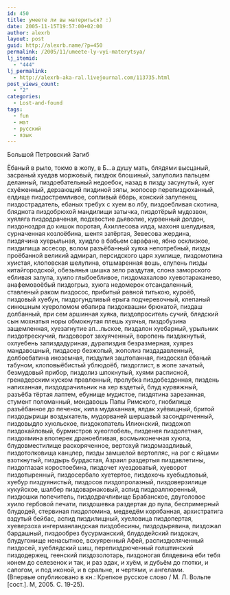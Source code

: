 ```yaml
---
id: 450
title: умеете ли вы материться? :)
date: 2005-11-15T19:57:00+02:00
author: alexrb
layout: post
guid: http://alexrb.name/?p=450
permalink: /2005/11/umeete-ly-vyi-materytsya/
lj_itemid:
  - "444"
lj_permalink:
  - http://alexrb-aka-ral.livejournal.com/113735.html
post_views_count:
  - "2"
categories:
  - Lost-and-found
tags:
  - fun
  - мат
  - русский
  - язык
---
```

<!--more прочитать богатство русской речи (девушки и впечатлительные особы - на свой страх и риск)-->Большой Петровский Загиб

Ёбаный в рыло, токмо в жопу, в Б&#8230;а душу мать, блядями высцаный, засраный хуедав моржовый, пиздюк блошиный, залуполиз пальцем деланный, пиздоебательный недоебок, назад в пизду засунутый, хуег схуёженный, дерзающий пиздиной зяпы, жопосер перепиздюханный, елдище пиздостремливое, сопливый ёбарь, конский залупенец, пиздострадатель, ебаных требух с хуем во лбу, пиздоебливая скотина, бляднота пиздобрюхой мандилищи затычка, пиздотёрый мудозвон, хуяляга пиздодраченая, подхвостие дьяволие, курвенный долдон, пиздоноздря до кишок поротая, Ахиллесова илда, махоня шелудивая, сурначенная козлоёбина, шентя затёртая, Зевесова жердина, пиздячина хуерыльная, хуидло в бабьем сарафане, ябно осклизкое, пиздилища ассесор, волом разъёбанный хуяха непотребный, пизды проёбанной великий адмирал, персидского царя хуилище, пиздомотина хуистая, клоповская шелупина, отшмаренная вошь, елупень пизды китайгородской, обезьянья шишка зело раздутая, слона заморского ебливая залупа, хуило глыбоебливое, пиздомахалово хуевотараканево, анафемовоёбый пиздогрыз, хуюга недомерок отсандаленный, ставленый раком пиздосос, прибитый равной титькою, куроёб, пиздовый хуебун, пиздогундливый ерыга подчеревочный, клепаный синюшным хуероломом ебапира пиздоквашни брюхатой, пиздаш долбанный, при сем аршинная хуяка, пиздопроситель сучий, блядский сын мохнатыя норы обмокнутая плешь хуячья, пиздобузина защемленная, хуезагнутие ап&#8230;льское, пиздалон хуебарный, урыльник пиздотрескучий, пиздоворот захуяченный, воропень пиздакнутый, охлуебень запиздадуриная, дурапиздия безразмерная, хуярез мандавошный, пиздасер безжопый, жополиз пиздадавленный, долбоебатина иноземная, пиздулия заштопанная, пиздоскал ёбаный табуном, клоповыёбистый ублюдоёб, пиздоглист, в жопе зачатый, безмудовый прибор, пиздолиз шпокнутый, хуями расписной, гренадерским куском правленный, пролубка пиздобездонная, пиздень напиханная, пиздодрачильник на хер вздетый, блуд курвяжный, разъёба тёртая лаптем, ебунище мудистое, пиздятина зарезанная, стумент поломанный, мондавошь Папы Римского, гнобилище разъёбанное до печенок, кила мудаханная, ялдак хуёвищный, бритой пиздодырищи воздыхатель, мудорваней шершавый засондряченный, пиздовыдло хуюльское, пиздокопатель Илионский, пиздожоп пиздохайловый, бурмистров хуеоглобель, пизденея пиздолетная, пиздоямина впоперек драноебливая, восмьиконечная хуюла, блудовместилище раскоряченное, вертохуй пиздомаздливый, пиздотолковища канцлер, пизды замшелой вертопляс, на рог с яйцами взоткнутый, пиздырь бурдастая, Азраил раздертыя пиздавлетины, пиздоглазая коростоебина, пиздочет хуездоватый, хуеворот пиздотыренный, пиздосербало хуетертое, пиздохочь хуебыдловый, хуебур пиздуянистый, пиздосов пиздопролазный, пиздоверзилище кукуйское, шалбер пиздоварнаковый, аспид пиздоаллюренный, пиздюшки попечитель, пиздодрачливище Брабанское, двуголовое хуило гербовой печати, пиздошевка раздертая до пупа, беспримерный блудодей, стервиная пиздоломина, медведём корябанная, архистратига вздутый бейбас, аспид пиздилищный, хуеловица пиздопертая, хуеверзоха ингерманландская пиздобесины, пиздодырявина, пиздожал бардашный, пиздообрез бусурманский, блудодейский пиздокач, блудугонище ненасытное, всхуяренный Афей, распиздюляченный пиздосей, хуеблядский шиш, перепиздрюченный голштинский пиздодержец, геенский пиздозолотарь, пиздоногая блядевина еби тебя конем до селезенок и так, и раз эдак, и хуём, и дубьём до глотки, и сапогом, и под иконой, и в сральне, и чертями, и ангелами.  
(Впервые опубликовано в кн.: Крепкое русское слово / М. Л. Вольпе [сост.]. М, 2005. С. 19-25).
